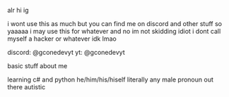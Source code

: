 alr hi ig

i wont use this as much but you can find me on discord and other stuff so yaaaaa
i may use this for whatever and no im not skidding idiot i dont call myself a hacker or whatever idk lmao

discord: @gconedevyt
yt: @gconedevyt

basic stuff about me

learning c# and python
he/him/his/hiself literally any male pronoun out there
autistic
